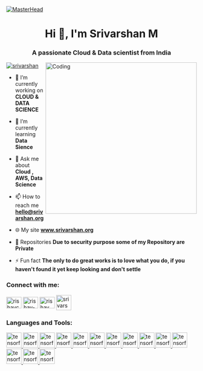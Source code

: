 [![MasterHead](https://cdn-images-1.medium.com/fit/t/1600/480/1*RSTMJ8cS8XYU-d2yJkm2Jg.gif)](https://srivarshan.org)
<h1 align="center">Hi 👋, I'm Srivarshan M</h1>
<h3 align="center">A passionate Cloud &  Data scientist from India</h3>
<img align="right" alt="Coding" width="400" src="https://cdn.dribbble.com/users/1201592/screenshots/9078494/developer.gif">


<p align="left"> <a href="https://twitter.com/Srivarshan0704" target="blank"><img src="https://portapi.pages.dev/images/srivarshan.svg" alt="srivarshan" /></a> </p>

- 🔭 I’m currently working on **CLOUD & DATA SCIENCE**

- 🌱 I’m currently learning **Data Sience**

- 💬 Ask me about **Cloud , AWS, Data Science**

- 📫 How to reach me **hello@srivarshan.org**

- 🌐 My site **www.srivarshan.org**

- 📑 Repositories **Due to security purpose some of my Repository are Private**

- ⚡ Fun fact **The only to do great works is to love what you do, if you haven't found it yet keep looking and don't settle**

<h3 align="left">Connect with me:</h3>
<p align="left">
<a href="https://twitter.com/Srivarshan0704" target="blank"><img align="center" src="https://raw.githubusercontent.com/rahuldkjain/github-profile-readme-generator/master/src/images/icons/Social/twitter.svg" alt="rishavchanda" height="30" width="40" /></a>
<a href="https://www.linkedin.com/in/srivarshan-m-82a935245/" target="blank"><img align="center" src="https://raw.githubusercontent.com/rahuldkjain/github-profile-readme-generator/master/src/images/icons/Social/linked-in-alt.svg" alt="rishav-chanda-b89a791b3" height="30" width="40" /></a>
<a href="https://instagram.com/srivarshan.m7" target="blank"><img align="center" src="https://raw.githubusercontent.com/rahuldkjain/github-profile-readme-generator/master/src/images/icons/Social/instagram.svg" alt="rishav_chanda" height="30" width="40" /></a>
<a href="https://srivarshan.org/" target="blank"><img align="center" src="https://portapi.pages.dev/images/www.gif" alt="srivarshan" height="40" width="40" /></a>
</p>

<h3 align="left">Languages and Tools:</h3>
<p align="left"> <a href="https://www.tensorflow.org" target="_blank" rel="noreferrer"> <img src="https://www.vectorlogo.zone/logos/tensorflow/tensorflow-icon.svg" alt="tensorflow" width="40" height="40"/> </a>
<a href="https://www.tensorflow.org" target="_blank" rel="noreferrer"> <img src="https://www.svgrepo.com/show/22029/amazon.svg" alt="tensorflow" width="40" height="40"/> </a>
<a href="https://www.tensorflow.org" target="_blank" rel="noreferrer"> <img src="https://www.svgrepo.com/show/452091/python.svg" alt="tensorflow" width="40" height="40"/> </a> 
<a href="https://www.tensorflow.org" target="_blank" rel="noreferrer"> <img src="https://www.svgrepo.com/show/452054/linux.svg" alt="tensorflow" width="40" height="40"/> </a> 
<a href="https://www.tensorflow.org" target="_blank" rel="noreferrer"> <img src="https://www.svgrepo.com/show/392357/extension-file-format-json-document-file-format.svg" alt="tensorflow" width="40" height="40"/> </a> 
<a href="https://www.tensorflow.org" target="_blank" rel="noreferrer"> <img src="https://www.svgrepo.com/show/303251/mysql-logo.svg" alt="tensorflow" width="40" height="40"/> </a> 
<a href="https://www.tensorflow.org" target="_blank" rel="noreferrer"> <img src="https://www.vectorlogo.zone/logos/google_cloud/google_cloud-icon.svg" alt="tensorflow" width="40" height="40"/> </a> 
<a href="https://www.tensorflow.org" target="_blank" rel="noreferrer"> <img src="https://www.svgrepo.com/show/452045/js.svg" alt="tensorflow" width="40" height="40"/> </a>  
<a href="https://www.tensorflow.org" target="_blank" rel="noreferrer"> <img src="https://www.vectorlogo.zone/logos/r-project/r-project-official.svg" alt="tensorflow" width="40" height="40"/> </a>
<a href="https://www.tensorflow.org" target="_blank" rel="noreferrer"> <img src="https://www.vectorlogo.zone/logos/cloudflare/cloudflare-icon.svg" alt="tensorflow" width="40" height="40"/> </a>
<a href="https://www.tensorflow.org" target="_blank" rel="noreferrer"> <img src="https://www.vectorlogo.zone/logos/git-scm/git-scm-icon.svg" alt="tensorflow" width="40" height="40"/> </a>
<a href="https://www.tensorflow.org" target="_blank" rel="noreferrer"> <img src="https://www.vectorlogo.zone/logos/gitlab/gitlab-icon.svg" alt="tensorflow" width="40" height="40"/> </a>
<a href="https://www.tensorflow.org" target="_blank" rel="noreferrer"> <img src="https://www.vectorlogo.zone/logos/apache_spark/apache_spark-icon.svg" alt="tensorflow" width="40" height="40"/> </a> 
<a href="https://www.tensorflow.org" target="_blank" rel="noreferrer"> <img src="https://upload.wikimedia.org/wikipedia/commons/thumb/3/38/Jupyter_logo.svg/1200px-Jupyter_logo.svg.png" alt="tensorflow" width="40" height="40"/> </a></p>

